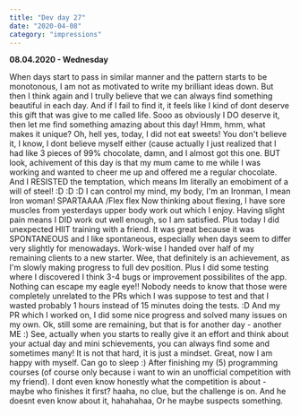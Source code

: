 ```yaml
---
title: "Dev day 27"
date: "2020-04-08"
category: "impressions"
---
```


**08.04.2020 - Wednesday**

When days start to pass in similar manner and the pattern starts to be
monotonous, I am not as motivated to write my brilliant ideas down. But
then I think again and I trully believe that we can always find something beautiful in each day. And if I fail to find it, it feels like I kind of dont deserve this gift that was give to me called life. Sooo as obviously I DO deserve it, then let me find something amazing about this day! Hmm, hmm, what makes it unique? Oh, hell yes, today, I did not eat sweets! You don't believe it, I know, I dont believe myself either (cause actually I just realized that I had like 3 pieces of 99% chocolate, damn, and I almost got this one. BUT look, achivement of this day is that my mum came to me while I was working and wanted to cheer me up and offered me a regular chocolate. And I RESISTED the temptation, which means Im literally an emobiment of a will of steel! :D :D :D I can control my mind, my body, I'm an Ironman, I mean Iron woman! SPARTAAAA /Flex flex Now thinking about
flexing, I have sore muscles from yesterdays upper body work out which I enjoy. Having slight pain means I DID work out well enough, so I am
satisfied. Plus today I did unexpected HIIT training with a friend. It was great because it was SPONTANEOUS and I like spontaneous, especially when days seem to differ very slightly for menowadays. Work-wise I handed over half of my remaining clients to a new starter. Wee, that definitely is an achievement, as I'm slowly making progress to full dev position. Plus I did some testing where I discovered I think 3-4 bugs or improvement possibilites of the app. Nothing can escape my eagle eye!! Nobody needs to know that those were completely unrelated to the PRs which I was suppose to test and that I wasted probably 1 hours instead of 15 minutes doing the tests. :D And my PR which I worked on, I did some nice progress and solved many issues on my own. Ok, still some are remaining, but that is for another day - another ME :) See, actually when you starts to really give it an effort and think about your actual day and mini schievements, you can always find some and sometimes many! It is not that hard, it is just a mindset. Great, now I am happy with myself. Can go to sleep :) After finishing my (5) programming courses (of course only because i want to win an unofficial competition with my friend). I dont even know honestly what the competition is about - maybe who finishes it first? haaha, no clue, but the challenge is on. And he doesnt even know about it, hahahahaa, Or he maybe suspects something.
